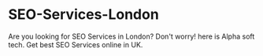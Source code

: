 # SEO-Services-London
Are you looking for SEO Services in London? Don't worry! here is Alpha soft tech. Get best SEO Services online in UK. 
